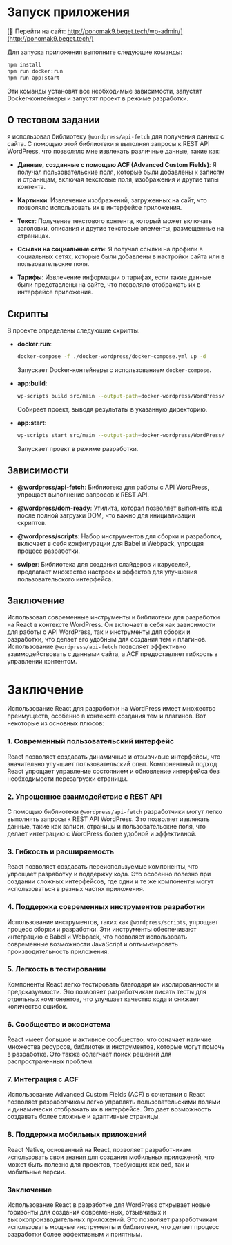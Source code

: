 # Запуск приложения
[📌 Перейти на сайт: http://ponomak9.beget.tech/wp-admin/](http://ponomak9.beget.tech/)

Для запуска приложения выполните следующие команды:

```bash
npm install
npm run docker:run
npm run app:start
```

Эти команды установят все необходимые зависимости, запустят Docker-контейнеры и запустят проект в режиме разработки. 

## О тестовом задании

я использовал библиотеку `@wordpress/api-fetch` для получения данных с сайта. С помощью этой библиотеки я выполнял запросы к REST API WordPress, что позволяло мне извлекать различные данные, такие как:

- **Данные, созданные с помощью ACF (Advanced Custom Fields)**: Я получал пользовательские поля, которые были добавлены к записям и страницам, включая текстовые поля, изображения и другие типы контента.

- **Картинки**: Извлечение изображений, загруженных на сайт, что позволяло использовать их в интерфейсе приложения.

- **Текст**: Получение текстового контента, который может включать заголовки, описания и другие текстовые элементы, размещенные на страницах.

- **Ссылки на социальные сети**: Я получал ссылки на профили в социальных сетях, которые были добавлены в настройки сайта или в пользовательские поля.

- **Тарифы**: Извлечение информации о тарифах, если такие данные были представлены на сайте, что позволяло отображать их в интерфейсе приложения.

## Скрипты
В проекте определены следующие скрипты:

- **docker:run**: 
  ```bash
  docker-compose -f ./docker-wordpress/docker-compose.yml up -d
  ```
  Запускает Docker-контейнеры с использованием `docker-compose`.

- **app:build**: 
  ```bash
  wp-scripts build src/main --output-path=docker-wordpress/WordPress/wp-content/themes/app/build/
  ```
  Собирает проект, выводя результаты в указанную директорию.

- **app:start**: 
  ```bash
  wp-scripts start src/main --output-path=docker-wordpress/WordPress/wp-content/themes/app/build/
  ```
  Запускает проект в режиме разработки.

## Зависимости
- **@wordpress/api-fetch**: Библиотека для работы с API WordPress, упрощает выполнение запросов к REST API.

- **@wordpress/dom-ready**: Утилита, которая позволяет выполнять код после полной загрузки DOM, что важно для инициализации скриптов.

- **@wordpress/scripts**: Набор инструментов для сборки и разработки, включает в себя конфигурации для Babel и Webpack, упрощая процесс разработки.

- **swiper**: Библиотека для создания слайдеров и каруселей, предлагает множество настроек и эффектов для улучшения пользовательского интерфейса.

## Заключение
Использовал современные инструменты и библиотеки для разработки на React в контексте WordPress. Он включает в себя как зависимости для работы с API WordPress, так и инструменты для сборки и разработки, что делает его удобным для создания тем и плагинов. Использование `@wordpress/api-fetch` позволяет эффективно взаимодействовать с данными сайта, а ACF предоставляет гибкость в управлении контентом.

# Заключение
Использование React для разработки на WordPress имеет множество преимуществ, особенно в контексте создания тем и плагинов. Вот некоторые из основных плюсов:

### 1. **Современный пользовательский интерфейс**
React позволяет создавать динамичные и отзывчивые интерфейсы, что значительно улучшает пользовательский опыт. Компонентный подход React упрощает управление состоянием и обновление интерфейса без необходимости перезагрузки страницы.

### 2. **Упрощенное взаимодействие с REST API**
С помощью библиотеки `@wordpress/api-fetch` разработчики могут легко выполнять запросы к REST API WordPress. Это позволяет извлекать данные, такие как записи, страницы и пользовательские поля, что делает интеграцию с WordPress более удобной и эффективной.

### 3. **Гибкость и расширяемость**
React позволяет создавать переиспользуемые компоненты, что упрощает разработку и поддержку кода. Это особенно полезно при создании сложных интерфейсов, где одни и те же компоненты могут использоваться в разных частях приложения.

### 4. **Поддержка современных инструментов разработки**
Использование инструментов, таких как `@wordpress/scripts`, упрощает процесс сборки и разработки. Эти инструменты обеспечивают интеграцию с Babel и Webpack, что позволяет использовать современные возможности JavaScript и оптимизировать производительность приложения.

### 5. **Легкость в тестировании**
Компоненты React легко тестировать благодаря их изолированности и предсказуемости. Это позволяет разработчикам писать тесты для отдельных компонентов, что улучшает качество кода и снижает количество ошибок.

### 6. **Сообщество и экосистема**
React имеет большое и активное сообщество, что означает наличие множества ресурсов, библиотек и инструментов, которые могут помочь в разработке. Это также облегчает поиск решений для распространенных проблем.

### 7. **Интеграция с ACF**
Использование Advanced Custom Fields (ACF) в сочетании с React позволяет разработчикам легко управлять пользовательскими полями и динамически отображать их в интерфейсе. Это дает возможность создавать более сложные и адаптивные страницы.

### 8. **Поддержка мобильных приложений**
React Native, основанный на React, позволяет разработчикам использовать свои знания для создания мобильных приложений, что может быть полезно для проектов, требующих как веб, так и мобильные версии.

### Заключение
Использование React в разработке для WordPress открывает новые горизонты для создания современных, отзывчивых и высокопроизводительных приложений. Это позволяет разработчикам использовать мощные инструменты и библиотеки, что делает процесс разработки более эффективным и приятным.
